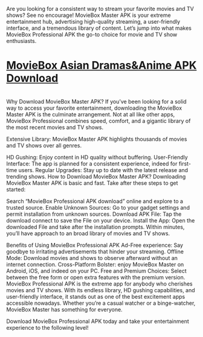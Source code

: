 Are you looking for a consistent way to stream your favorite movies and TV shows? See no encourage! MovieBox Master APK is your extreme entertainment hub, advertising high-quality streaming, a user-friendly interface, and a tremendous library of content. Let’s jump into what makes MovieBox Professional APK the go-to choice for movie and TV show enthusiasts.

[<h1>MovieBox Asian Dramas&Anime APK Download</h1>
](https://apkpureinstall.com/moviebox-apk-download-for-android/
)
<br>Why Download MovieBox Master APK?
If you’ve been looking for a solid way to access your favorite entertainment, downloading the MovieBox Master APK is the culminate arrangement. Not at all like other apps, MovieBox Professional combines speed, comfort, and a gigantic library of the most recent movies and TV shows.

Extensive Library: MovieBox Master APK highlights thousands of movies and TV shows over all genres.

HD Gushing: Enjoy content in HD quality without buffering.
User-Friendly Interface: The app is planned for a consistent experience, indeed for first-time users.
Regular Upgrades: Stay up to date with the latest release and trending shows.
How to Download MovieBox Master APK?
Downloading MovieBox Master APK is basic and fast. Take after these steps to get started:

Search “MovieBox Professional APK download” online and explore to a trusted source.
Enable Unknown Sources: Go to your gadget settings and permit installation from unknown sources.
Download APK File: Tap the download connect to save the File on your device.
Install the App: Open the downloaded File and take after the installation prompts.
Within minutes, you’ll have approach to an broad library of movies and TV shows.

Benefits of Using MovieBox Professional APK
Ad-Free experience: Say goodbye to irritating advertisements that hinder your streaming.
Offline Mode: Download movies and shows to observe afterward without an internet connection.
Cross-Platform Bolster: enjoy MovieBox Master on Android, iOS, and indeed on your PC.
Free and Premium Choices: Select between the free form or open extra features with the premium version.
MovieBox Professional APK is the extreme app for anybody who cherishes movies and TV shows. With its endless library, HD gushing capabilities, and user-friendly interface, it stands out as one of the best excitement apps accessible nowadays. Whether you’re a casual watcher or a binge-watcher, MovieBox Master has something for everyone.

Download MovieBox Professional APK today and take your entertainment experience to the following level!
